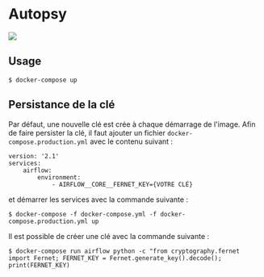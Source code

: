 # Autopsy

![](https://images.gr-assets.com/misc/1535611813-1535611813_goodreads_misc.gif)

## Usage

```
$ docker-compose up
```


## Persistance de la clé

Par défaut, une nouvelle clé est crée à chaque démarrage de l'image. Afin de faire persister la clé, il faut ajouter un fichier `docker-compose.production.yml` avec le contenu suivant :

```
version: '2.1'
services:
    airflow:
        environment:
            - AIRFLOW__CORE__FERNET_KEY={VOTRE CLÉ}
```

et démarrer les services avec la commande suivante :

```
$ docker-compose -f docker-compose.yml -f docker-compose.production.yml up
```

Il est possible de créer une clé avec la commande suivante :

```
$ docker-compose run airflow python -c "from cryptography.fernet import Fernet; FERNET_KEY = Fernet.generate_key().decode(); print(FERNET_KEY)
```

